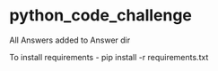 # python_code_challenge
All Answers added to Answer dir

To install requirements  - pip install -r requirements.txt
